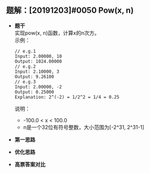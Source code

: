 ## 题解：[20191203]#0050 Pow(x, n)
- **题干**   
实现pow(x, n)函数，计算x的n次方。    
示例：    
  ```
  // e.g.1
  Input: 2.00000, 10
  Output: 1024.00000
  // e.g.2
  Input: 2.10000, 3
  Output: 9.26100
  // e.g.3
  Input: 2.00000, -2
  Output: 0.25000
  Explanation: 2^(-2) = 1/2^2 = 1/4 = 0.25
  ```
  说明：
  - -100.0 < x < 100.0
  - n是一个32位有符号整数，大小范围为[-2^31, 2^31-1]
- **第一思路**   


- **优化思路**   


- **高票答案对比**   
